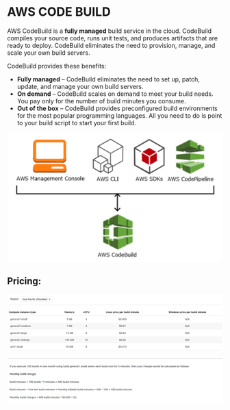 # AWS CODE BUILD

AWS CodeBuild is a **fully managed** build service in the cloud. CodeBuild compiles your source code, runs unit tests, and produces artifacts that are ready to deploy. CodeBuild eliminates the need to provision, manage, and scale your own build servers.

CodeBuild provides these benefits:

* **Fully managed** – CodeBuild eliminates the need to set up, patch, update, and manage your own build servers.
* **On demand** – CodeBuild scales on demand to meet your build needs. You pay only for the number of build minutes you consume.
* **Out of the box** – CodeBuild provides preconfigured build environments for the most popular programming languages. All you need to do is point to your build script to start your first build.

![](../.gitbook/assets/image%20%2864%29.png)

## Pricing:

![](../.gitbook/assets/image%20%2844%29.png)

![](../.gitbook/assets/image%20%2811%29.png)


